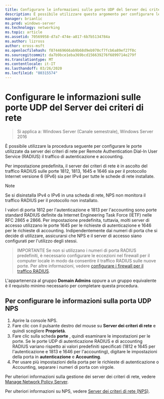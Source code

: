 ```yaml
---
title: Configurare le informazioni sulle porte UDP del Server dei criteri di rete
description: È possibile utilizzare questo argomento per configurare le porte utilizzate da server dei criteri di rete per il traffico di autenticazione e accounting di Remote Authentication Dial-In User Service (RADIUS) in Windows Server 2016.
manager: brianlic
ms.prod: windows-server
ms.technology: networking
ms.topic: article
ms.assetid: 70569958-d7a7-474e-a817-6b7b5134784a
ms.author: lizross
author: eross-msft
ms.openlocfilehash: f874469666ab9b68d9eb970cf7fcb6a89ef27f0c
ms.sourcegitcommit: da7b9bce1eba369bcd156639276f6899714e279f
ms.translationtype: MT
ms.contentlocale: it-IT
ms.lasthandoff: 03/26/2020
ms.locfileid: "80315574"
---
```

# <a name="configure-nps-udp-port-information"></a>Configurare le informazioni sulle porte UDP del Server dei criteri di rete

>Si applica a: Windows Server (Canale semestrale), Windows Server 2016

È possibile utilizzare la procedura seguente per configurare le porte utilizzate da server dei criteri di rete per Remote Authentication Dial-In User Service \(RADIUS\) il traffico di autenticazione e accounting.

Per impostazione predefinita, il server dei criteri di rete è in ascolto del traffico RADIUS sulle porte 1812, 1813, 1645 e 1646 sia per il protocollo Internet versione 6 \(IPv6\) sia per IPv4 per tutte le schede di rete installate.

>[!NOTE]
>Se si disinstalla IPv4 o IPv6 in una scheda di rete, NPS non monitora il traffico RADIUS per il protocollo non installato.

I valori di porta 1812 per l'autenticazione e 1813 per l'accounting sono porte standard RADIUS definite da Internet Engineering Task Force \(IETF\) nelle RFC 2865 e 2866. Per impostazione predefinita, tuttavia, molti server di accesso utilizzano le porte 1645 per le richieste di autenticazione e 1646 per le richieste di accounting. Indipendentemente dai numeri di porta che si decide di utilizzare, assicurarsi che NPS e il server di accesso siano configurati per l'utilizzo degli stessi.

>IMPORTANTE Se non si utilizzano i numeri di porta RADIUS predefiniti, è necessario configurare le eccezioni nel firewall per il computer locale in modo da consentire il traffico RADIUS sulle nuove porte. Per altre informazioni, vedere [configurare i firewall per il traffico RADIUS](nps-firewalls-configure.md).

L'appartenenza al gruppo **Domain Admins** oppure a un gruppo equivalente è il requisito minimo necessario per completare questa procedura.

## <a name="to-configure-nps-udp-port-information"></a>Per configurare le informazioni sulla porta UDP NPS 

1. Aprire la console NPS.
2. Fare clic con il pulsante destro del mouse su **Server dei criteri di rete** e quindi scegliere **Proprietà**.
3. Fare clic sulla scheda **porte** , quindi esaminare le impostazioni per le porte. Se le porte UDP di autenticazione RADIUS e di accounting RADIUS variano rispetto ai valori predefiniti specificati (1812 e 1645 per l'autenticazione e 1813 e 1646 per l'accounting), digitare le impostazioni della porta in **autenticazione** e **Accounting**.
4. Per usare più impostazioni della porta per le richieste di autenticazione o Accounting, separare i numeri di porta con virgole.

Per ulteriori informazioni sulla gestione dei server dei criteri di rete, vedere [Manage Network Policy Server](nps-manage-top.md).

Per ulteriori informazioni su NPS, vedere [Server dei criteri di rete (NPS)](nps-top.md).
